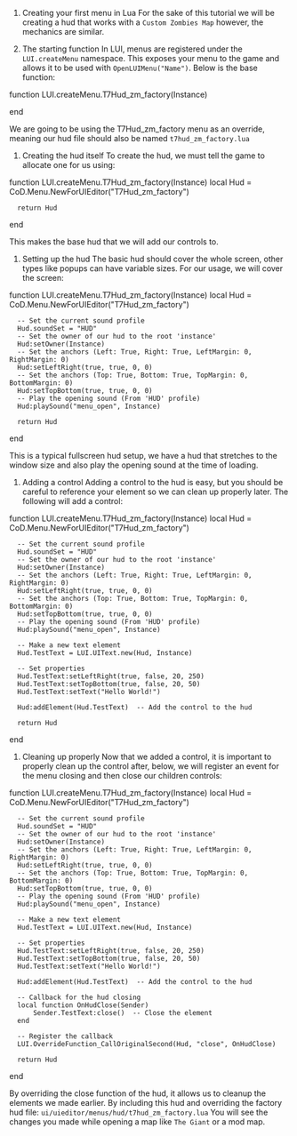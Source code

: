 1.  Creating your first menu in Lua
For the sake of this tutorial we will be creating a hud that works with a `Custom Zombies Map` however, the mechanics are similar.

1.  The starting function
In LUI, menus are registered under the `LUI.createMenu` namespace. This exposes your menu to the game and allows it to be used with `OpenLUIMenu("Name")`. Below is the base function:

function LUI.createMenu.T7Hud_zm_factory(Instance)

end

We are going to be using the T7Hud_zm_factory menu as an override, meaning our hud file should also be named `t7hud_zm_factory.lua`

1.  Creating the hud itself
To create the hud, we must tell the game to allocate one for us using:

function LUI.createMenu.T7Hud_zm_factory(Instance)
      local Hud = CoD.Menu.NewForUIEditor("T7Hud_zm_factory")

      return Hud
end

This makes the base hud that we will add our controls to.

1.  Setting up the hud
The basic hud should cover the whole screen, other types like popups can have variable sizes. For our usage, we will cover the screen:

function LUI.createMenu.T7Hud_zm_factory(Instance)
      local Hud = CoD.Menu.NewForUIEditor("T7Hud_zm_factory")

      -- Set the current sound profile
      Hud.soundSet = "HUD"
      -- Set the owner of our hud to the root 'instance'
      Hud:setOwner(Instance)
      -- Set the anchors (Left: True, Right: True, LeftMargin: 0, RightMargin: 0)
      Hud:setLeftRight(true, true, 0, 0)
      -- Set the anchors (Top: True, Bottom: True, TopMargin: 0, BottomMargin: 0)
      Hud:setTopBottom(true, true, 0, 0)
      -- Play the opening sound (From 'HUD' profile)
      Hud:playSound("menu_open", Instance)

      return Hud
end

This is a typical fullscreen hud setup, we have a hud that stretches to the window size and also play the opening sound at the time of loading.

1.  Adding a control
Adding a control to the hud is easy, but you should be careful to reference your element so we can clean up properly later. The following will add a control:

function LUI.createMenu.T7Hud_zm_factory(Instance)
      local Hud = CoD.Menu.NewForUIEditor("T7Hud_zm_factory")

      -- Set the current sound profile
      Hud.soundSet = "HUD"
      -- Set the owner of our hud to the root 'instance'
      Hud:setOwner(Instance)
      -- Set the anchors (Left: True, Right: True, LeftMargin: 0, RightMargin: 0)
      Hud:setLeftRight(true, true, 0, 0)
      -- Set the anchors (Top: True, Bottom: True, TopMargin: 0, BottomMargin: 0)
      Hud:setTopBottom(true, true, 0, 0)
      -- Play the opening sound (From 'HUD' profile)
      Hud:playSound("menu_open", Instance)

      -- Make a new text element
      Hud.TestText = LUI.UIText.new(Hud, Instance)

      -- Set properties
      Hud.TestText:setLeftRight(true, false, 20, 250)
      Hud.TestText:setTopBottom(true, false, 20, 50)
      Hud.TestText:setText("Hello World!")

      Hud:addElement(Hud.TestText)  -- Add the control to the hud

      return Hud
end


1.  Cleaning up properly
Now that we added a control, it is important to properly clean up the control after, below, we will register an event for the menu closing and then close our children controls:

function LUI.createMenu.T7Hud_zm_factory(Instance)
      local Hud = CoD.Menu.NewForUIEditor("T7Hud_zm_factory")

      -- Set the current sound profile
      Hud.soundSet = "HUD"
      -- Set the owner of our hud to the root 'instance'
      Hud:setOwner(Instance)
      -- Set the anchors (Left: True, Right: True, LeftMargin: 0, RightMargin: 0)
      Hud:setLeftRight(true, true, 0, 0)
      -- Set the anchors (Top: True, Bottom: True, TopMargin: 0, BottomMargin: 0)
      Hud:setTopBottom(true, true, 0, 0)
      -- Play the opening sound (From 'HUD' profile)
      Hud:playSound("menu_open", Instance)

      -- Make a new text element
      Hud.TestText = LUI.UIText.new(Hud, Instance)

      -- Set properties
      Hud.TestText:setLeftRight(true, false, 20, 250)
      Hud.TestText:setTopBottom(true, false, 20, 50)
      Hud.TestText:setText("Hello World!")

      Hud:addElement(Hud.TestText)  -- Add the control to the hud

      -- Callback for the hud closing
      local function OnHudClose(Sender)
          Sender.TestText:close()  -- Close the element
      end

      -- Register the callback
      LUI.OverrideFunction_CallOriginalSecond(Hud, "close", OnHudClose)

      return Hud
end

By overriding the close function of the hud, it allows us to cleanup the elements we made earlier. By including this hud and overriding the factory hud file: `ui/uieditor/menus/hud/t7hud_zm_factory.lua` You will see the changes you made while opening a map like `The Giant` or a mod map.